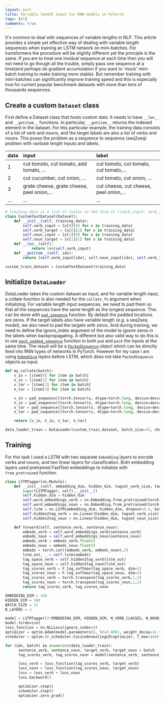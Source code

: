 ```yaml
---
layout: post
title: Variable length input for RNN models in PyTorch
tags: [ml]
comments: true
---
```





<!-- **Here is some bold text** -->
It's common to deal with sequences of variable lengths in NLP. This article provides a simple yet effective way of dealing with variable length sequences when training an LSTM network on mini-batches. For transformers the procedure will be slightly different yet the principle is the same. If you are to treat one invidual sequence at each time then you will not need to go though all the trouble, simply pass one sequence at a time(and perhaps do gradient accumulation if you want to 'mock' mini-batch training to make training more stable). But remember training with mini-batches can significantly improve training speed and this is especially true for current popular benchmark datasets with more than tens of thousands sequences.

## Create a custom `Dataset` class

First define a Dataset class that hosts custom data. It needs to have `__len__` and `__getitem__` functions. In particular, `__getitem__` returns the indexed element in the dataset. For this particular example, the training data consists of a list of verb and nouns, and the target labels are also a list of verbs and nouns. This poses the problem as a sequence to sequence (seq2seq) problem with varibale length inputs and labels.

| data | input | label |
| :------ |:--- | :--- |
| 1 | cut tomoto, cut tomato, add tomato, ... | cut tomoto, cut tomato, cut tomato,... |
| 2 | cut cucumber, cut onion, ... | cut tomato, cut onion, ... |
| 3 | grate cheese, grate cheese, peel onion,... | cut cheese, cut cheese, peel onion,... |
| ... | ... | ... |

<!-- ```
data 1: cut tomoto - > cut cucumber
data 2: peel onion - > 
``` -->
```python
# training_data is a list of tuples in the form of ((verb_input, verb_target),(noun_input, noun_target))
class CustomTextDataset(Dataset):
    def __init__(self, training_data):
        self.verb_input = [x[0][0] for x in training_data]
        self.verb_target = [x[0][1] for x in training_data]
        self.noun_input = [x[1][0] for x in training_data]
        self.noun_target = [x[1][1] for x in training_data]
    def __len__(self):
            return len(self.verb_input)
    def __getitem__(self, idx):
        return (self.verb_input[idx], self.noun_input[idx], self.verb_target[idx], self.noun_target[idx])

custom_train_dataset = CustomTextDataset(training_data)
```

## Initialize `DataLoader`
DataLoader takes the custom dataset as input, and for variable length input, a collate function is also needed for the `collate_fn` argument when initializing. For variable length input sequences, we need to pad them so that all the sequences have the same length as the longest sequence. This can be done with [`pad_sequence`](https://pytorch.org/docs/stable/generated/torch.nn.utils.rnn.pad_sequence.html) function. By default the padded locations are zeros. If the target labels also have variable length (e.g. a seq2seq model), we also need to pad the targets with zeros. And during training, we need to define the ignore_index argument of the model to ignore zeros in the labels when backpropagating. A different but also valid way to do this is to use [`pack_padded_sequence`](https://pytorch.org/docs/stable/generated/torch.nn.utils.rnn.pack_padded_sequence.html) function to both `pad` and `pack` the inputs at the same time. The result will be a [`PackedSequence`](https://pytorch.org/docs/stable/generated/torch.nn.utils.rnn.PackedSequence.html#torch.nn.utils.rnn.PackedSequence) object which can be directly feed into RNN types of networks in PyTorch. However for my case I am using [`Embedding`](https://pytorch.org/docs/stable/generated/torch.nn.Embedding.html) layers before LSTM, which does not take `PackedSequence` objects as input.

```python
def my_collate(batch):
    v_in = [item[0] for item in batch]
    n_in = [item[1] for item in batch]
    v_tar = [item[2] for item in batch]
    n_tar = [item[3] for item in batch]

    v_in = pad_sequence([torch.tensor(x, dtype=torch.long, device=device) for x in v_in],batch_first=True)
    n_in = pad_sequence([torch.tensor(x, dtype=torch.long, device=device) for x in n_in],batch_first=True)
    v_tar = pad_sequence([torch.tensor(x, dtype=torch.long, device=device) for x in v_tar],batch_first=True)
    n_tar = pad_sequence([torch.tensor(x, dtype=torch.long, device=device) for x in n_tar],batch_first=True)

    return [v_in, n_in, v_tar, n_tar]

data_loader_train = DataLoader(custom_train_dataset, batch_size=32, shuffle=False, collate_fn=my_collate)
```
## Training
For this task I used a LSTM with two separate `Embedding` layers to encode verbs and nouns, and two linear layers for classification. Both embedding layers used pretrained FastText embeddings to initialize with `from_pretrained` function.

```python
class LSTMTagger(nn.Module):
    def __init__(self, embedding_dim, hidden_dim, tagset_verb_size, tagset_noun_size):#, vocab_size, tagset_size):
        super(LSTMTagger, self).__init__()
        self.hidden_dim = hidden_dim
        self.word_embeddings_verb = nn.Embedding.from_pretrained(torch.tensor(embedding_verb_matrix), freeze=False)
        self.word_embeddings_noun = nn.Embedding.from_pretrained(torch.tensor(embedding_noun_matrix), freeze=False)
        self.lstm = nn.LSTM(embedding_dim, hidden_dim, dropout=0.4, batch_first=True, num_layers=1)
        self.hidden2tag_verb = nn.Linear(hidden_dim, tagset_verb_size)
        self.hidden2tag_noun = nn.Linear(hidden_dim, tagset_noun_size)

    def forward(self, sentence_verb, sentence_noun):
        embeds_verb = self.word_embeddings_verb(sentence_verb)
        embeds_noun = self.word_embeddings_noun(sentence_noun)
        embeds_verb = embeds_verb.float()
        embeds_noun = embeds_noun.float()
        embeds = torch.cat((embeds_verb, embeds_noun),2)
        lstm_out, _ = self.lstm(embeds)
        tag_space_verb = self.hidden2tag_verb(lstm_out)
        tag_space_noun = self.hidden2tag_noun(lstm_out)
        tag_scores_verb = F.log_softmax(tag_space_verb, dim=2)
        tag_scores_noun = F.log_softmax(tag_space_noun, dim=2)
        tag_scores_verb = torch.transpose(tag_scores_verb,1,2)
        tag_scores_noun = torch.transpose(tag_scores_noun,1,2)
        return tag_scores_verb, tag_scores_noun

EMBEDDING_DIM = 100
HIDDEN_DIM = 500
BATCH_SIZE = 32
N_LAYERS = 1

model = LSTMTagger(2*EMBEDDING_DIM, HIDDEN_DIM, N_VERB_CLASSES, N_NOUN_CLASSES)
model.to(device)
loss_function = nn.NLLLoss(ignore_index=0)
optimizer = optim.Adam(model.parameters(), lr=0.0001, weight_decay=1e-5)
scheduler = optim.lr_scheduler.CosineAnnealingLR(optimizer, T_max=int((len(training_data)/BATCH_SIZE)*N_EPOCH))

for (idx, batch) in enumerate(data_loader_train):
      sentence_verb, sentence_noun, target_verb, target_noun = batch
      tag_scores_verb, tag_scores_noun = model(sentence_verb, sentence_noun)

      loss_verb = loss_function(tag_scores_verb, target_verb)
      loss_noun = loss_function(tag_scores_noun, target_noun)
      loss = loss_verb + loss_noun
      loss.backward()

      optimizer.step()
      scheduler.step()
      optimizer.zero_grad()
```


